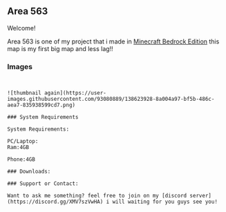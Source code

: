 ## Area 563

Welcome! 

Area 563 is one of my project that i made in [Minecraft Bedrock Edition](https://www.minecraft.net/en-us) this map is my first big map and less lag!!

### Images



```![thumbnail](https://user-images.githubusercontent.com/93080889/138623909-dac75e93-438f-40a4-a050-30da6cd21732.png)


![thumbnail again](https://user-images.githubusercontent.com/93080889/138623928-8a004a97-bf5b-486c-aea7-835938599cd7.png)

### System Requirements

System Requirements:

PC/Laptop:
Ram:4GB

Phone:4GB

### Downloads:

### Support or Contact:

Want to ask me something? feel free to join on my [discord server](https://discord.gg/XMV7szVwHA) i will waiting for you guys see you!
